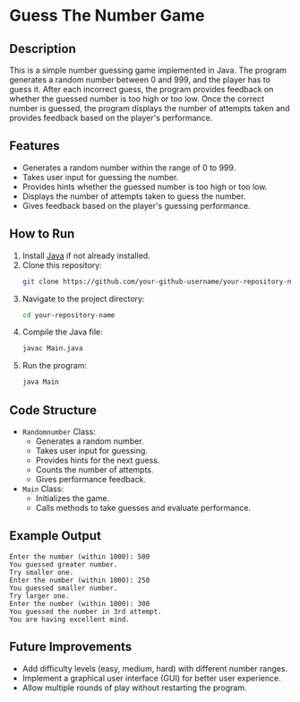 # Guess The Number Game

## Description
This is a simple number guessing game implemented in Java. The program generates a random number between 0 and 999, and the player has to guess it. After each incorrect guess, the program provides feedback on whether the guessed number is too high or too low. Once the correct number is guessed, the program displays the number of attempts taken and provides feedback based on the player's performance.

## Features
- Generates a random number within the range of 0 to 999.
- Takes user input for guessing the number.
- Provides hints whether the guessed number is too high or too low.
- Displays the number of attempts taken to guess the number.
- Gives feedback based on the player's guessing performance.

## How to Run
1. Install [Java](https://www.java.com/en/download/) if not already installed.
2. Clone this repository:
   ```sh
   git clone https://github.com/your-github-username/your-repository-name.git
   ```
3. Navigate to the project directory:
   ```sh
   cd your-repository-name
   ```
4. Compile the Java file:
   ```sh
   javac Main.java
   ```
5. Run the program:
   ```sh
   java Main
   ```

## Code Structure
- `Randomnumber` Class:
  - Generates a random number.
  - Takes user input for guessing.
  - Provides hints for the next guess.
  - Counts the number of attempts.
  - Gives performance feedback.
- `Main` Class:
  - Initializes the game.
  - Calls methods to take guesses and evaluate performance.

## Example Output
```
Enter the number (within 1000): 500
You guessed greater number.
Try smaller one.
Enter the number (within 1000): 250
You guessed smaller number.
Try larger one.
Enter the number (within 1000): 300
You guessed the number in 3rd attempt.
You are having excellent mind.
```

## Future Improvements
- Add difficulty levels (easy, medium, hard) with different number ranges.
- Implement a graphical user interface (GUI) for better user experience.
- Allow multiple rounds of play without restarting the program.

